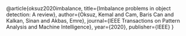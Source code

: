 @article{oksuz2020imbalance,
  title={Imbalance problems in object detection: A review},
  author={Oksuz, Kemal and Cam, Baris Can and Kalkan, Sinan and Akbas, Emre},
  journal={IEEE Transactions on Pattern Analysis and Machine Intelligence},
  year={2020},
  publisher={IEEE}
}
